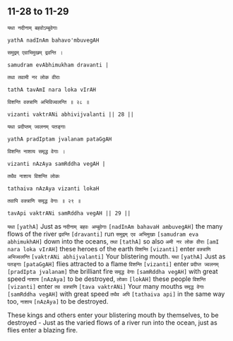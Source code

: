 ## 11-28 to 11-29


```shloka-sa
यथा नदीनाम् बहवोऽम्बुवेगाः
```
```shloka-sa-hk
yathA nadInAm bahavo'mbuvegAH
```
```shloka-sa
समुद्रम् एवाभिमुखम् द्रवन्ति ।
```
```shloka-sa-hk
samudram evAbhimukham dravanti |
```
```shloka-sa
तथा तवामी नर लोक वीराः
```
```shloka-sa-hk
tathA tavAmI nara loka vIrAH
```
```shloka-sa
विशन्ति वक्त्राणि अभिविज्वलन्ति ॥ २८ ॥
```
```shloka-sa-hk
vizanti vaktrANi abhivijvalanti || 28 ||
```

```shloka-sa
यथा प्रदीप्तम् ज्वलनम् पतङ्गाः
```
```shloka-sa-hk
yathA pradIptam jvalanam pataGgAH
```
```shloka-sa
विशन्ति नाशाय समृद्ध वेगाः ।
```
```shloka-sa-hk
vizanti nAzAya samRddha vegAH |
```
```shloka-sa
तथैव नाशाय विशन्ति लोकः
```
```shloka-sa-hk
tathaiva nAzAya vizanti lokaH
```
```shloka-sa
तवापि वक्त्राणि समृद्ध वेगाः ॥ २९ ॥
```
```shloka-sa-hk
tavApi vaktrANi samRddha vegAH || 29 ||
```

`यथा` `[yathA]` Just as `नदीनाम् बहवः अम्बुवेगाः` `[nadInAm bahavaH ambuvegAH]` the many flows of the river `द्रवन्ति` `[dravanti]` run `समुद्रम् एव अभिमुखाः` `[samudram eva abhimukhAH]` down into the oceans, `तथा` `[tathA]` so also `अमी नर लोक वीराः` `[amI nara loka vIrAH]` these heroes of the earth `विशन्ति` `[vizanti]` enter `वक्त्राणि अभिज्वलन्ति` `[vaktrANi abhijvalanti]` Your blistering mouth.
`यथा` `[yathA]` Just as `पतङ्गाः` `[pataGgAH]` flies attracted to a flame `विशन्ति` `[vizanti]` enter `प्रदीप्त ज्वलनम्` `[pradIpta jvalanam]` the brilliant fire `समृद्ध वेगाः` `[samRddha vegAH]` with great speed `नाशाय` `[nAzAya]` to be destroyed, `लोकाः` `[lokAH]` these people `विशन्ति` `[vizanti]` enter `तव वक्त्राणि` `[tava vaktrANi]` Your many mouths `समृद्ध वेगाः` `[samRddha vegAH]` with great speed `तथैव अपि` `[tathaiva api]` in the same way too, `नाशाय` `[nAzAya]` to be destroyed.

These kings and others enter your blistering mouth by themselves, to be destroyed - Just as the varied flows of a river run into the ocean, just as flies enter a blazing fire.


